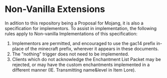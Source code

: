 # Non-Vanilla Extensions
In adition to this repository being a Proposal for Mojang, it is also a specification for implementors. 
To assist in implementation, the following rules apply to Non-vanilla Implementations of this specification:
1. Implementors are permitted, and encouraged to use the gac14 prefix in-place of the minecraft prefix, wherever it appears in these documents.
2. The "nothing" trigger does not need to be implemented.
3. Clients which do not acknowledge the Enchantment List Packet may be rejected, or may have the custom enchantments implemented in a different manner (IE. Transmitting name&level in Item Lore).
